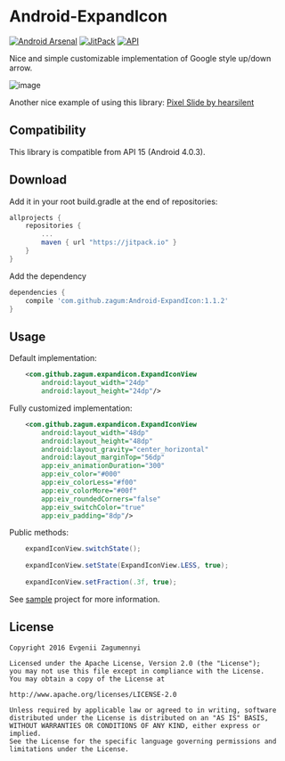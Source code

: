 Android-ExpandIcon
================

[![Android Arsenal](https://img.shields.io/badge/Android%20Arsenal-Android--ExpandIcon-brightgreen.svg?style=flat)](https://android-arsenal.com/details/1/4966)
[![JitPack](https://jitpack.io/v/zagum/Android-ExpandIcon.svg)](https://jitpack.io/#zagum/Android-ExpandIcon)
[![API](https://img.shields.io/badge/API-15%2B-brightgreen.svg?style=flat)](https://android-arsenal.com/api?level=15)

Nice and simple customizable implementation of Google style up/down arrow.

![image](https://github.com/zagum/Android-ExpandIcon/blob/master/art/expand_icon_demo.gif)

Another nice example of using this library: [Pixel Slide by hearsilent](https://github.com/hearsilent/PixelSlide)

Compatibility
-------------

This library is compatible from API 15 (Android 4.0.3).

Download
--------

Add it in your root build.gradle at the end of repositories:

```groovy
allprojects {
    repositories {
        ...
        maven { url "https://jitpack.io" }
    }
}
```

Add the dependency

```groovy
dependencies {
    compile 'com.github.zagum:Android-ExpandIcon:1.1.2'
}
```

Usage
-----

Default implementation:

```xml
    <com.github.zagum.expandicon.ExpandIconView
        android:layout_width="24dp"
        android:layout_height="24dp"/>
```

Fully customized implementation:

```xml
    <com.github.zagum.expandicon.ExpandIconView
        android:layout_width="48dp"
        android:layout_height="48dp"
        android:layout_gravity="center_horizontal"
        android:layout_marginTop="56dp"
        app:eiv_animationDuration="300"
        app:eiv_color="#000"
        app:eiv_colorLess="#f00"
        app:eiv_colorMore="#00f"
        app:eiv_roundedCorners="false"
        app:eiv_switchColor="true"
        app:eiv_padding="8dp"/>
```

Public methods: 

```java
    expandIconView.switchState();
    
    expandIconView.setState(ExpandIconView.LESS, true);
    
    expandIconView.setFraction(.3f, true);
```

See [sample](https://github.com/zagum/Android-ExpandIcon/tree/master/expandicon-sample) project for more information.

License
-------

    Copyright 2016 Evgenii Zagumennyi
    
    Licensed under the Apache License, Version 2.0 (the "License");
    you may not use this file except in compliance with the License.
    You may obtain a copy of the License at
    
    http://www.apache.org/licenses/LICENSE-2.0
    
    Unless required by applicable law or agreed to in writing, software
    distributed under the License is distributed on an "AS IS" BASIS,
    WITHOUT WARRANTIES OR CONDITIONS OF ANY KIND, either express or implied.
    See the License for the specific language governing permissions and
    limitations under the License.
